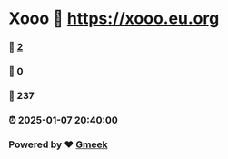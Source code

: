 #  Xooo  :link: https://xooo.eu.org 
### :page_facing_up: [2](https://xooo.eu.org/tag.html) 
### :speech_balloon: 0 
### :hibiscus: 237 
### :alarm_clock: 2025-01-07 20:40:00 
### Powered by :heart: [Gmeek](https://github.com/Meekdai/Gmeek)
